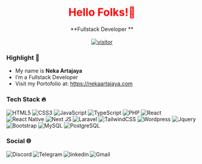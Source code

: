 <h1 align='center' style="color: red;">Hello Folks!👋</h1>
<div align="center">
   
   **Fullstack Developer ** <br> <br>
   <a href="">[![visitor](https://visitor-badge.laobi.icu/badge?page_id=nekaartajaya)](https://github.com/nekaartajaya)</a> 
    
</div>


### Highlight 🔦
*  My name is **Neka Artajaya**
*  I’m a Fullstack Developer
*  Visit my Portofolio at: https://nekaartajaya.com


### Tech Stack 🔥
![HTML5](https://img.shields.io/badge/html5-%23E34F26.svg?style=for-the-badge&logo=html5&logoColor=white) ![CSS3](https://img.shields.io/badge/css3-%231572B6.svg?style=for-the-badge&logo=css3&logoColor=white) ![JavaScript](https://img.shields.io/badge/javascript-%23323330.svg?style=for-the-badge&logo=javascript&logoColor=%23F7DF1E) 	![TypeScript](https://img.shields.io/badge/typescript-%23007ACC.svg?style=for-the-badge&logo=typescript&logoColor=white) ![PHP](https://img.shields.io/badge/php-%23777BB4.svg?style=for-the-badge&logo=php&logoColor=white) ![React](https://img.shields.io/badge/react-%2320232a.svg?style=for-the-badge&logo=react&logoColor=%2361DAFB) ![React Native](https://img.shields.io/badge/react_native-%2320232a.svg?style=for-the-badge&logo=react&logoColor=%2361DAFB) ![Next JS](https://img.shields.io/badge/Next-black?style=for-the-badge&logo=next.js&logoColor=white) ![Laravel](https://img.shields.io/badge/laravel-%23FF2D20.svg?style=for-the-badge&logo=laravel&logoColor=white) ![TailwindCSS](https://img.shields.io/badge/tailwind-%06b6d4.svg?style=for-the-badge&logo=tailwindcss&logoColor=white) ![Wordpress](https://img.shields.io/badge/Wordpress-000?style=for-the-badge&logo=wordpress&logoColor=white) ![Jquery](https://img.shields.io/badge/Jquery-7ACEF4?style=for-the-badge&logo=jquery&logoColor=white) ![Bootstrap](https://img.shields.io/badge/Bootstrap-563d7c?style=for-the-badge&logo=bootstrap&logoColor=white) ![MySQL](https://img.shields.io/badge/Mysql-F29111?style=for-the-badge&logo=mysql&logoColor=white) ![PostgreSQL](https://img.shields.io/badge/PostgreSQL-0064a5?style=for-the-badge&logo=postgresql&logoColor=white) 

### Social 🌐
<a href="https://discordapp.com/users/nekaartajaya">
   <img align="left" alt="Discord" src="https://img.shields.io/badge/Discord-7289DA?style=for-the-badge&logo=discord&logoColor=white" />
</a>&nbsp;&nbsp;
<a href="https://t.me/nekaartajaya">
   <img align="left" alt="Telegram" src="https://img.shields.io/badge/Telegram-229ED9?style=for-the-badge&logo=telegram&logoColor=white" />
</a>&nbsp;&nbsp;
<a href="https://www.linkedin.com/in/neka-artajaya-90284524a/">
   <img align="left" alt="linkedin" src="https://img.shields.io/badge/LinkedIn-0077B5?style=for-the-badge&logo=linkedin&logoColor=white" />
</a>
<a href="mailto:nekaartajaya@gmail.com">
   <img align="left" alt="Gmail" src="https://img.shields.io/badge/Gmail-229ED9?style=for-the-badge&logo=gmail&logoColor=white" />
</a>&nbsp;&nbsp;
<br>
<br>
